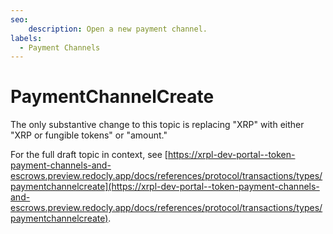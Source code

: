 ```yaml
---
seo:
    description: Open a new payment channel.
labels:
  - Payment Channels
---
```

# PaymentChannelCreate

The only substantive change to this topic is replacing "XRP" with either "XRP or fungible tokens" or "amount."

For the full draft topic in context, see [https://xrpl-dev-portal--token-payment-channels-and-escrows.preview.redocly.app/docs/references/protocol/transactions/types/paymentchannelcreate](https://xrpl-dev-portal--token-payment-channels-and-escrows.preview.redocly.app/docs/references/protocol/transactions/types/paymentchannelcreate).

